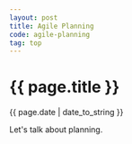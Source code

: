 ```yaml
---
layout: post
title: Agile Planning
code: agile-planning
tag: top
---
```


{{ page.title }}
================
{{ page.date | date_to_string }}

Let's talk about planning.